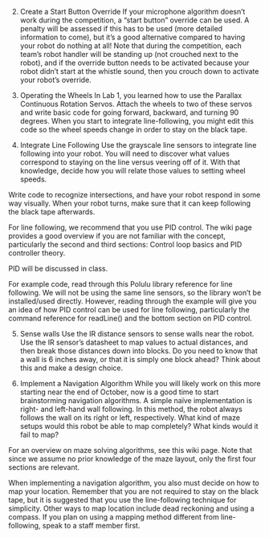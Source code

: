 2. Create a Start Button Override
If your microphone algorithm doesn’t work during the competition, a “start button” override can be used. A penalty will be assessed if this has to be used (more detailed information to come), but it’s a good alternative compared to having your robot do nothing at all! Note that during the competition, each team’s robot handler will be standing up (not crouched next to the robot), and if the override button needs to be activated because your robot didn’t start at the whistle sound, then you crouch down to activate your robot’s override.

3. Operating the Wheels
In Lab 1, you learned how to use the Parallax Continuous Rotation Servos. Attach the wheels to two of these servos and write basic code for going forward, backward, and turning 90 degrees. When you start to integrate line-following, you might edit this code so the wheel speeds change in order to stay on the black tape.

4. Integrate Line Following
Use the grayscale line sensors to integrate line following into your robot. You will need to discover what values correspond to staying on the line versus veering off of it. With that knowledge, decide how you will relate those values to setting wheel speeds.

 Write code to recognize intersections, and have your robot respond in some way visually. When your robot turns, make sure that it can keep following the black tape afterwards.

 For line following, we recommend that you use PID control. The wiki page provides a good overview if you are not familiar with the concept, particularly the second and third sections: Control loop basics and PID controller theory.

 PID will be discussed in class.

 For example code, read through this Polulu library reference for line following. We will not be using the same line sensors, so the library won’t be installed/used directly. However, reading through the example will give you an idea of how PID control can be used for line following, particularly the command reference for readLine() and the bottom section on PID control.

5. Sense walls
Use the IR distance sensors to sense walls near the robot. Use the IR sensor’s datasheet to map values to actual distances, and then break those distances down into blocks. Do you need to know that a wall is 6 inches away, or that it is simply one block ahead? Think about this and make a design choice.

6. Implement a Navigation Algorithm
While you will likely work on this more starting near the end of October, now is a good time to start brainstorming navigation algorithms. A simple naïve implementation is right- and left-hand wall following. In this method, the robot always follows the wall on its right or left, respectively. What kind of maze setups would this robot be able to map completely? What kinds would it fail to map?

For an overview on maze solving algorithms, see this wiki page. Note that since we assume no prior knowledge of the maze layout, only the first four sections are relevant.

When implementing a navigation algorithm, you also must decide on how to map your location. Remember that you are not required to stay on the black tape, but it is suggested that you use the line-following technique for simplicity. Other ways to map location include dead reckoning and using a compass. If you plan on using a mapping method different from line-following, speak to a staff member first.
